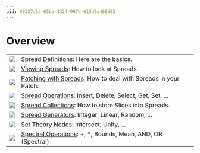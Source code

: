 ```yaml
---
uid: 00327d1e-65ba-4424-997d-615d9a469503
---
```


# Overview

|               |               |
| ------------- | ------------- |
![](~/img/SpreadsLandingDefinitionsSmall4_0.png "")   |   [Spread Definitions](xref:a2b935e8-17cd-4c26-b701-4919803792d1): Here are the basics.  
![](~/img/SpreadsLandingPatchingSmall.png "")   |   [Viewing Spreads](xref:74099114-2128-4ce8-8935-42a669c0d52f): How to look at Spreads.  
![](~/img/SpreadsLandingPatchingSmall5_0.png "")  |   [Patching with Spreads](xref:e8930bcb-0d6e-4dcd-8043-307641808fd9): How to deal with Spreads in your Patch.  
![](~/img/SpreadsLandingOpsSmall_0.png "")   |   [Spread Operations](xref:e911d2aa-cf59-4d41-a11a-f14ed76e9131): Insert, Delete, Select, Get, Set, ...  
![](~/img/SpreadsLandingCollectionsSmall2_0.png "")  |   [Spread Collections](xref:bdc0b656-7f64-4cb5-a7bc-eac1c28a8357): How to store Slices into Spreads.  
![](~/img/SpreadsLandingGensSmall_0.png "")  |   [Spread Generators](xref:fe02ed4b-7090-486b-9a1d-95067a5671d2): Integer, Linear, Random, ...  
![](~/img/SpreadsLandingSetsSmall_0.png "")  |   [Set Theory Nodes](xref:9834d1df-09b0-4cb7-a0c6-a626b72ba349): Intersect, Unity, ...  
![](~/img/SpreadsLandingSpectral_0.png "")   |   [Spectral Operations](xref:81251c9c-350f-462d-9d61-6d81a6896ad9): +, *, Bounds, Mean, AND, OR (Spectral)  





